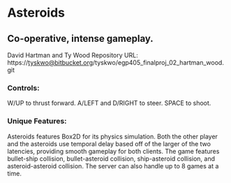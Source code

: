 # Asteroids #
## Co-operative, intense gameplay. ##

David Hartman and Ty Wood
Repository URL: https://tyskwo@bitbucket.org/tyskwo/egp405_finalproj_02_hartman_wood.git



### Controls: 
W/UP to thrust forward. A/LEFT and D/RIGHT to steer. SPACE to shoot.

### Unique Features:
Asteroids features Box2D for its physics simulation. Both the other player and the asteroids use temporal delay based off of the larger of the two latencies, providing smooth gameplay for both clients. The game features bullet-ship collision, bullet-asteroid collision, ship-asteroid collision, and asteroid-asteroid collision. The server can also handle up to 8 games at a time.